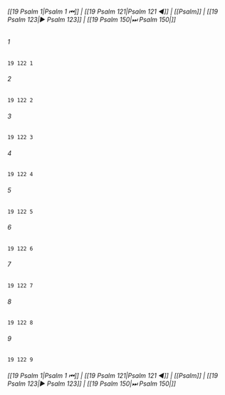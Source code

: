 
###### [[19 Psalm 1|Psalm 1 ⏮]] | [[19 Psalm 121|Psalm 121 ◀]] | [[Psalm]] | [[19 Psalm 123|▶ Psalm 123]] | [[19 Psalm 150|⏭ Psalm 150|]]

###### 1
``` verse
19 122 1 
```
###### 2
``` verse
19 122 2 
```
###### 3
``` verse
19 122 3 
```
###### 4
``` verse
19 122 4 
```
###### 5
``` verse
19 122 5 
```
###### 6
``` verse
19 122 6 
```
###### 7
``` verse
19 122 7 
```
###### 8
``` verse
19 122 8 
```
###### 9
``` verse
19 122 9 
```

###### [[19 Psalm 1|Psalm 1 ⏮]] | [[19 Psalm 121|Psalm 121 ◀]] | [[Psalm]] | [[19 Psalm 123|▶ Psalm 123]] | [[19 Psalm 150|⏭ Psalm 150|]]

